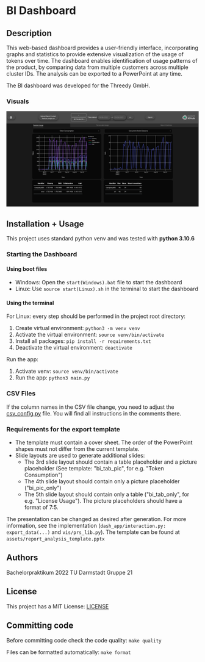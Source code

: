 # BI Dashboard

## Description
This web-based dashboard provides a user-friendly interface, incorporating graphs and statistics to provide extensive visualization of the usage of tokens over time. The dashboard enables identification of usage patterns of the product, by comparing data from multiple customers across multiple cluster IDs. The analysis can be exported to a PowerPoint at any time.

The BI dashboard was developed for the Threedy GmbH.

### Visuals
![Example](assets/Dashboard_Example.png)

## Installation + Usage
This project uses standard python venv and was tested with **python 3.10.6**

### Starting the Dashboard
#### Using boot files
- Windows: Open the `start(Windows).bat` file to start the dashboard
- Linux: Use `source start(Linux).sh` in the terminal to start the dashboard

#### Using the terminal
For Linux: every step should be performed in the project root directory:
1. Create virtual environment: `python3 -m venv venv`
2. Activate the virtual environment: `source venv/bin/activate`
3. Install all packages: `pip install -r requirements.txt`
4. Deactivate the virtual environment: `deactivate`


Run the app:
1. Activate venv: `source venv/bin/activate`
2. Run the app: `python3 main.py`

### CSV Files
If the column names in the CSV file change, you need to adjust the [csv_config.py](csv_config.py) file. You will find all instructions in the comments there.

### Requirements for the export template
- The template must contain a cover sheet. The order of the PowerPoint shapes must not differ from the current template.
- Slide layouts are used to generate additional slides:
    - The 3rd slide layout should contain a table placeholder and a picture placeholder (See template: "bi_tab_pic", for e.g. "Token Consumption")
    - The 4th slide layout should contain only a picture placeholder ("bi_pic_only")
    - The 5th slide layout should contain only a table ("bi_tab_only", for e.g. "License Usage"). The picture placeholders should have a format of 7:5.

The presentation can be changed as desired after generation. For more information, see the implementation (`dash_app/interaction.py: export_data(...)` and `vis/prs_lib.py`). The template can be found at `assets/report_analysis_template.pptx`

## Authors
Bachelorpraktikum 2022 TU Darmstadt Gruppe 21

## License
This project has a MIT License: [LICENSE](LICENSE)

## Committing code
Before committing code check the code quality: `make quality`

Files can be formatted automatically: `make format`
